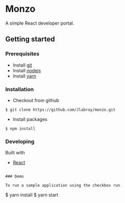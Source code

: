 # Monzo

A simple React developer portal.

## Getting started

### Prerequisites

* Install [git](https://git-scm.com/)
* Install [nodejs](https://nodejs.org/en/)
* Install [yarn](https://yarnpkg.com/lang/en/)

### Installation

* Checkout from github

```
$ git clone https://github.com/Jlabroy/monzo.git
```

* Install packages

```
$ npm install
```

### Developing

Built with

* [React](https://reactjs.org/docs/hello-world.html)

```

### Demo

To run a sample application using the checkbox run

```
$ yarn install
$ yarn start
```
